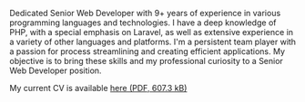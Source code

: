 Dedicated Senior Web Developer with 9+ years of experience in various programming languages and technologies. I have a deep knowledge of PHP, with a special emphasis on Laravel, as well as extensive experience in a variety of other languages and platforms. I'm a persistent team player with a passion for process streamlining and creating efficient applications. My objective is to bring these skills and my professional curiosity to a Senior Web Developer position.

My current CV is available [here (PDF, 607.3 kB)](Marshall-Laszlo-Toth-CV-en-20230524.pdf)
<!--
**tolacika/tolacika** is a ✨ _special_ ✨ repository because its `README.md` (this file) appears on your GitHub profile.

Here are some ideas to get you started:

- 🔭 I’m currently working on ...
- 🌱 I’m currently learning ...
- 👯 I’m looking to collaborate on ...
- 🤔 I’m looking for help with ...
- 💬 Ask me about ...
- 📫 How to reach me: ...
- 😄 Pronouns: ...
- ⚡ Fun fact: ...
-->
